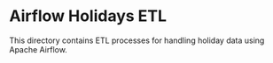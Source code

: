 # Airflow Holidays ETL

This directory contains ETL processes for handling holiday data using Apache Airflow.